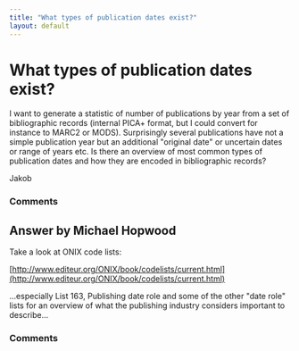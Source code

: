 ```yaml
---
title: "What types of publication dates exist?"
layout: default
---
```

What types of publication dates exist?
=====================
I want to generate a statistic of number of publications by year from a
set of bibliographic records (internal PICA+ format, but I could convert
for instance to MARC2 or MODS). Surprisingly several publications have
not a simple publication year but an additional "original date" or
uncertain dates or range of years etc. Is there an overview of most
common types of publication dates and how they are encoded in
bibliographic records?

Jakob

### Comments ###


Answer by Michael Hopwood
----------------
Take a look at ONIX code lists:

[http://www.editeur.org/ONIX/book/codelists/current.html](http://www.editeur.org/ONIX/book/codelists/current.html)

...especially List 163, Publishing date role and some of the other "date
role" lists for an overview of what the publishing industry considers
important to describe...

### Comments ###

